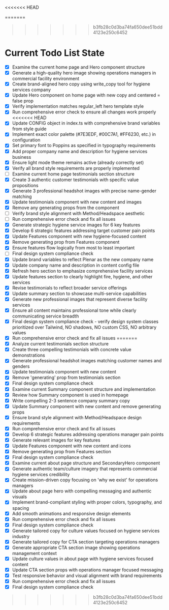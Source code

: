<!-- DO NOT EDIT - Managed by todo_list tool -->
<<<<<<< HEAD
<!-- Updated: 2025-09-26T10:02:25.691Z -->
=======
<!-- Updated: 2025-09-25T22:09:48.650Z -->
>>>>>>> b3fb28c0d3ba74fa650dee51bdd4123e250c6452

# Current Todo List State

- [x] Examine the current home page and Hero component structure
- [x] Generate a high-quality hero image showing operations managers in commercial facility environment
- [x] Create brand-aligned hero copy using write_copy tool for hygiene services company
- [x] Update Hero component on home page with new copy and centered = false prop
- [x] Verify implementation matches regular_left hero template style
- [x] Run comprehensive error check to ensure all changes work properly
<<<<<<< HEAD
- [x] Update CONFIG object in index.ts with comprehensive brand variables from style guide
- [x] Implement exact color palette (#7E3EDF, #00C7A1, #FF6230, etc.) in configuration
- [x] Set primary font to Poppins as specified in typography requirements
- [x] Add proper company name and description for hygiene services business
- [x] Ensure light mode theme remains active (already correctly set)
- [x] Verify all brand style requirements are properly implemented
- [ ] Examine current home page testimonials section structure
- [x] Create 3 authentic customer testimonials with specific value propositions
- [x] Generate 3 professional headshot images with precise name-gender matching
- [x] Update testimonials component with new content and images
- [x] Remove any generating props from the component
- [ ] Verify brand style alignment with Method/Headspace aesthetic
- [ ] Run comprehensive error check and fix all issues
- [x] Generate strategic hygiene service images for 6 key features
- [x] Develop 6 strategic features addressing target customer pain points
- [x] Update Features component with new hygiene-focused content
- [x] Remove generating prop from Features component
- [x] Ensure features flow logically from most to least important
- [ ] Final design system compliance check
- [x] Update brand variables to reflect Plenar as the new company name
- [x] Update company name and description in content config file
- [x] Refresh hero section to emphasize comprehensive facility services
- [x] Update features section to clearly highlight fire, hygiene, and other services
- [x] Revise testimonials to reflect broader service offerings
- [x] Update summary section to showcase multi-service capabilities
- [x] Generate new professional images that represent diverse facility services
- [x] Ensure all content maintains professional tone while clearly communicating service breadth
- [x] Final design system compliance check - verify design system classes prioritized over Tailwind, NO shadows, NO custom CSS, NO arbitrary values
- [x] Run comprehensive error check and fix all issues
=======
- [x] Analyze current testimonials section structure
- [x] Create three compelling testimonials with concrete value demonstrations
- [x] Generate professional headshot images matching customer names and genders
- [x] Update testimonials component with new content
- [x] Remove 'generating' prop from testimonials section
- [x] Final design system compliance check
- [x] Examine current Summary component structure and implementation
- [x] Review how Summary component is used in homepage
- [x] Write compelling 2-3 sentence company summary copy
- [x] Update Summary component with new content and remove generating props
- [x] Ensure brand style alignment with Method/Headspace design requirements
- [x] Run comprehensive error check and fix all issues
- [x] Develop 6 strategic features addressing operations manager pain points
- [x] Generate relevant images for key features
- [x] Update Features component with new content and icons
- [x] Remove generating prop from Features section
- [x] Final design system compliance check
- [x] Examine current about page structure and SecondaryHero component
- [x] Generate authentic team/culture imagery that represents commercial hygiene services credibility
- [x] Create mission-driven copy focusing on 'why we exist' for operations managers
- [x] Update about page hero with compelling messaging and authentic visuals
- [x] Implement brand-compliant styling with proper colors, typography, and spacing
- [x] Add smooth animations and responsive design elements
- [x] Run comprehensive error check and fix all issues
- [x] Final design system compliance check
- [x] Generate tailored copy for culture values focused on hygiene services industry
- [x] Generate tailored copy for CTA section targeting operations managers
- [x] Generate appropriate CTA section image showing operations management context
- [x] Update culture values in about page with hygiene services focused content
- [x] Update CTA section props with operations manager focused messaging
- [x] Test responsive behavior and visual alignment with brand requirements
- [x] Run comprehensive error check and fix all issues
- [x] Final design system compliance check
>>>>>>> b3fb28c0d3ba74fa650dee51bdd4123e250c6452
